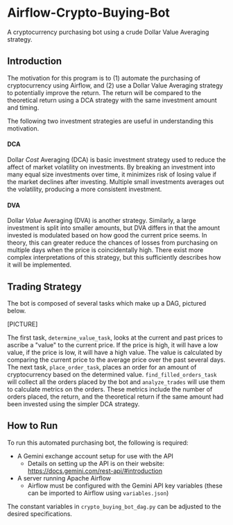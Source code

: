 # Airflow-Crypto-Buying-Bot
A cryptocurrency purchasing bot using a crude Dollar Value Averaging strategy.

## Introduction
The motivation for this program is to (1) automate the purchasing of cryptocurrency using Airflow, and (2) use a Dollar Value Averaging strategy to potentially improve the return. The return will be compared to the theoretical return using a DCA strategy with the same investment amount and timing. 

The following two investment strategies are useful in understanding this motivation. 

#### DCA
Dollar *Cost* Averaging (DCA) is basic investment strategy used to reduce the affect of market volatility on investments. By breaking an investment into many equal size investments over time, it minimizes risk of losing value if the market declines after investing. Multiple small investments averages out the volatility, producing a more consistent investment. 

#### DVA
Dollar *Value* Averaging (DVA) is another strategy. Similarly, a large investment is split into smaller amounts, but DVA differs in that the amount invested is modulated based on how good the current price seems. In theory, this can greater reduce the chances of losses from purchasing on multiple days when the price is coincidentally high. There exist more complex interpretations of this strategy, but this sufficiently describes how it will be implemented.

## Trading Strategy
The bot is composed of several tasks which make up a DAG, pictured below. 

[PICTURE]

The first task, `determine_value_task`, looks at the current and past prices to ascribe a "value" to the current price. If the price is high, it will have a low value, if the price is low, it will have a high value. The value is calculated by comparing the current price to the average price over the past several days. The next task, `place_order_task`, places an order for an amount of cryptocurrency based on the determined value. `find_filled_orders_task` will collect all the orders placed by the bot and `analyze_trades` will use them to calculate metrics on the orders. These metrics include the number of orders placed, the return, and the theoretical return if the same amount had been invested using the simpler DCA strategy. 

## How to Run
To run this automated purchasing bot, the following is required:
- A Gemini exchange account setup for use with the API
    - Details on setting up the API is on their website: https://docs.gemini.com/rest-api/#introduction 
- A server running Apache Airflow 
    - Airflow must be configured with the Gemini API key variables (these can be imported to Airflow using `variables.json`)

The constant variables in `crypto_buying_bot_dag.py` can be adjusted to the desired specifications. 